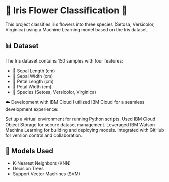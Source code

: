 # 🌸 Iris Flower Classification 🌸

This project classifies iris flowers into three species (Setosa, Versicolor, Virginica) using a Machine Learning model based on the Iris dataset.

## 📊 Dataset

The Iris dataset contains 150 samples with four features:
- 🌱 Sepal Length (cm)
- 🌼 Sepal Width (cm)
- 🌷 Petal Length (cm)
- 🌺 Petal Width (cm)
- 🌸 Species (Setosa, Versicolor, Virginica)

☁️ Development with IBM Cloud
I utilized IBM Cloud for a seamless development experience:

Set up a virtual environment for running Python scripts.
Used IBM Cloud Object Storage for secure dataset management.
Leveraged IBM Watson Machine Learning for building and deploying models.
Integrated with GitHub for version control and collaboration.

## 🧠 Models Used

- K-Nearest Neighbors (KNN)
- Decision Trees
- Support Vector Machines (SVM)
